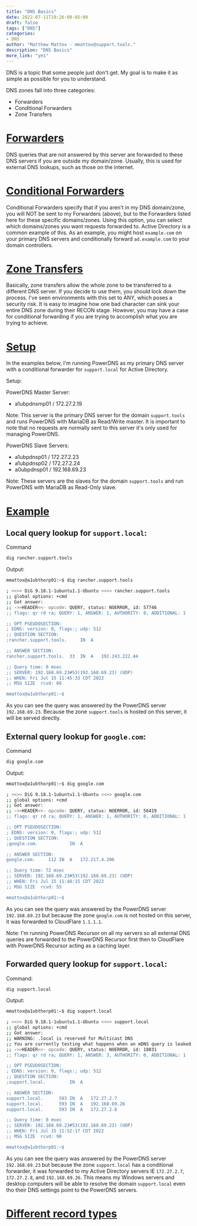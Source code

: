 ```yaml
---
title: "DNS Basics"
date: 2022-07-11T19:26:00-05:00
draft: false
tags: ["DNS"]
categories:
- DNS
author: "Matthew Mattox - mmattox@support.tools."
description: "DNS Basics"
more_link: "yes"
---
```


DNS is a topic that some people just don't get. My goal is to make it as simple as possible for you to understand.

DNS zones fall into three categories:
- Forwarders
- Conditional Forwarders
- Zone Transfers

<!--more-->
# [Forwarders](#forwarders)
DNS queries that are not answered by this server are forwarded to these DNS servers if you are outside my domain/zone. Usually, this is used for external DNS lookups, such as those on the internet.

# [Conditional Forwarders](#conditional-forwarders)
Conditional Forwarders specify that if you aren't in my DNS domain/zone, you will NOT be sent to my Forwarders (above), but to the Forwarders listed here for these specific domains/zones. Using this option, you can select which domains/zones you want requests forwarded to. Active Directory is a common example of this. As an example, you might host `example.com` on your primary DNS servers and conditionally forward `ad.example.com` to your domain controllers.

# [Zone Transfers](#zone-transfers)
Basically, zone transfers allow the whole zone to be transferred to a different DNS server. If you decide to use them, you should lock down the process. I've seen environments with this set to ANY, which poses a security risk. It is easy to imagine how one bad character can sink your entire DNS zone during their RECON stage. However, you may have a case for conditional forwarding if you are trying to accomplish what you are trying to achieve.

# [Setup](#setup)
In the examples below, I'm running PowerDNS as my primary DNS server with a conditional forwarder for `support.local` for Active Directory.

Setup:

PowerDNS Master Server:
- a1ubpdnsmp01 / 172.27.2.19

Note: This server is the primary DNS server for the domain `support.tools` and runs PowerDNS with MariaDB as Read/Write master. It is important to note that no requests are normally sent to this server it's only used for managing PowerDNS.

PowerDNS Slave Servers:

- a1ubpdnsp01 / 172.27.2.23
- a1ubpdnsp02 / 172.27.2.24
- a0ubpdnsp01 / 192.168.69.23

Note: These servers are the slaves for the domain `support.tools` and run PowerDNS with MariaDB as Read-Only slave.

# [Example](#example)

## Local query lookup for `support.local`:

Command
```bash
dig rancher.support.tools
```

Output:
```bash
mmattox@a1ubthorp01:~$ dig rancher.support.tools

; <<>> DiG 9.18.1-1ubuntu1.1-Ubuntu <<>> rancher.support.tools
;; global options: +cmd
;; Got answer:
;; ->>HEADER<<- opcode: QUERY, status: NOERROR, id: 57746
;; flags: qr rd ra; QUERY: 1, ANSWER: 1, AUTHORITY: 0, ADDITIONAL: 1

;; OPT PSEUDOSECTION:
; EDNS: version: 0, flags:; udp: 512
;; QUESTION SECTION:
;rancher.support.tools.		IN	A

;; ANSWER SECTION:
rancher.support.tools.	33	IN	A	192.243.222.44

;; Query time: 0 msec
;; SERVER: 192.168.69.23#53(192.168.69.23) (UDP)
;; WHEN: Fri Jul 15 11:45:33 CDT 2022
;; MSG SIZE  rcvd: 66

mmattox@a1ubthorp01:~$
```

As you can see the query was answered by the PowerDNS server `192.168.69.23`. Because the zone `support.tools` is hosted on this server, it will be served directly.

## External query lookup for `google.com`:

Command
```bash
dig google.com
```

Output:
```bash
mmattox@a1ubthorp01:~$ dig google.com

; <<>> DiG 9.18.1-1ubuntu1.1-Ubuntu <<>> google.com
;; global options: +cmd
;; Got answer:
;; ->>HEADER<<- opcode: QUERY, status: NOERROR, id: 56419
;; flags: qr rd ra; QUERY: 1, ANSWER: 1, AUTHORITY: 0, ADDITIONAL: 1

;; OPT PSEUDOSECTION:
; EDNS: version: 0, flags:; udp: 512
;; QUESTION SECTION:
;google.com.			IN	A

;; ANSWER SECTION:
google.com.		112	IN	A	172.217.4.206

;; Query time: 72 msec
;; SERVER: 192.168.69.23#53(192.168.69.23) (UDP)
;; WHEN: Fri Jul 15 11:48:15 CDT 2022
;; MSG SIZE  rcvd: 55

mmattox@a1ubthorp01:~$ 
```

As you can see the query was answered by the PowerDNS server `192.168.69.23` but because the zone `google.com` is not hosted on this server, it was forwarded to CloudFlare `1.1.1.1`.

Note: I'm running PowerDNS Recursor on all my servers so all external DNS queries are forwarded to the PowerDNS Recursor first then to CloudFlare with PowerDNS Recursor acting as a caching layer.

## Forwarded query lookup for `support.local`:

Command:
```bash
dig support.local
```

Output:
```bash
mmattox@a1ubthorp01:~$ dig support.local

; <<>> DiG 9.18.1-1ubuntu1.1-Ubuntu <<>> support.local
;; global options: +cmd
;; Got answer:
;; WARNING: .local is reserved for Multicast DNS
;; You are currently testing what happens when an mDNS query is leaked to DNS
;; ->>HEADER<<- opcode: QUERY, status: NOERROR, id: 18031
;; flags: qr rd ra; QUERY: 1, ANSWER: 3, AUTHORITY: 0, ADDITIONAL: 1

;; OPT PSEUDOSECTION:
; EDNS: version: 0, flags:; udp: 512
;; QUESTION SECTION:
;support.local.			IN	A

;; ANSWER SECTION:
support.local.		593	IN	A	172.27.2.7
support.local.		593	IN	A	192.168.69.26
support.local.		593	IN	A	172.27.2.8

;; Query time: 0 msec
;; SERVER: 192.168.69.23#53(192.168.69.23) (UDP)
;; WHEN: Fri Jul 15 11:52:17 CDT 2022
;; MSG SIZE  rcvd: 90

mmattox@a1ubthorp01:~$ 
```

As you can see the query was answered by the PowerDNS server `192.168.69.23` but because the zone `support.local` has a conditional forwarder, it was forwarded to my Active Directory servers IE `172.27.2.7`, `172.27.2.8`, and `192.168.69.26`. This means my Windows servers and desktop computers will be able to resolve the domain `support.local` even tho their DNS settings point to the PowerDNS servers.

# [Different record types](#different-record-types)
